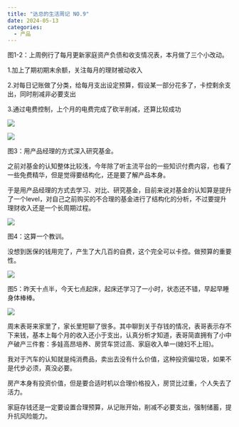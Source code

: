 ```yaml
---
title: "达总的生活周记 NO.9"
date: 2024-05-13
categories:
  - 产品
---
```



图1-2：上周例行了每月更新家庭资产负债和收支情况表，本月做了三个小改动。

<!-- more -->

1.加上了期初期末余额，关注每月的理财被动收入

2.对每日记账做了分类，给每月支出设定预算，假设某一部分花多了，卡控剩余支出，同时削减非必要支出

3.通过电费控制，上个月的电费完成了砍半削减，还算比较成功

![](../../assets/images/placeholder.png)

![](../../assets/images/placeholder.png)

图3：用产品经理的方式深入研究基金。

之前对基金的认知整体比较浅，今年除了听主流平台的一些知识付费内容，也看了一些免费精华，但是觉得要结构化，还是要了解产品本身。

于是用产品经理的方式去学习、对比、研究基金，目前来说对基金的认知算是提升了一个level，对自己之前购买的不合理的基金进行了结构化的分析，不过要提升理财收入还是一个长周期过程。

![](../../assets/images/placeholder.png)

图4：这算一个教训。

没想到医保的钱用完了，产生了大几百的自费，这个完全可以卡控。做预算的重要性。

![](../../assets/images/placeholder.png)

图5：昨天十点半，今天七点起床，起床还学习了一小时，状态还不错，早起早睡身体棒棒。

![](../../assets/images/placeholder.png)

周末表哥来家里了，家长里短聊了很多。其中聊到关于存钱的情况，表哥表示存不下来钱，基本上每个月的收入还小于支出，认真分析才知道，表哥简直拥有了小中产破产三件套：多娃高昂培养、房贷车贷过高、家庭收入单一(媳妇不上班)。

我对于汽车的认知就是纯消费品，卖出去没有什么价值，这种投资偏垃圾，如果不是代步必须，真没必要。

房产本身有投资价值，但是要合适时机以合理价格投入，房贷比过重，个人失去了活力。

家庭存钱还是一定要设置合理预算，从记账开始，削减不必要支出，强制储蓄，提升抗风险能力。